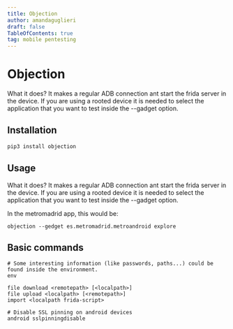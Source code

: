 ```yaml
---
title: Objection
author: amandaguglieri
draft: false
TableOfContents: true
tag: mobile pentesting
---
```


# Objection

What it does? It makes a regular ADB connection ant start the frida server in the device. If you are using a rooted device it is needed to select the application that you want to test inside the --gadget option.

## Installation

```bash
pip3 install objection
```

## Usage

What it does? It makes a regular ADB connection ant start the frida server in the device. If you are using a rooted device it is needed to select the application that you want to test inside the --gadget option.

In the metromadrid app, this would be:

```
objection --gedget es.metromadrid.metroandroid explore
```

## Basic commands

```
# Some interesting information (like passwords, paths...) could be found inside the environment.
env

file download <remotepath> [<localpath>]
file upload <localpath> [<remotepath>]
import <localpath frida-script>

# Disable SSL pinning on android devices
android sslpinningdisable
```



